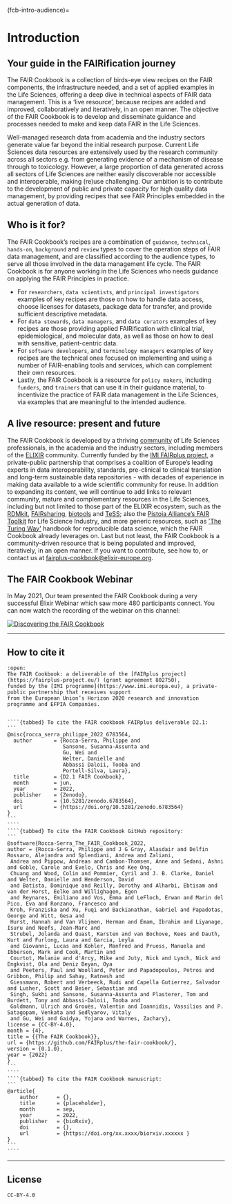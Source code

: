 (fcb-intro-audience)=
# Introduction

## Your guide in the FAIRification journey

The FAIR Cookbook is a collection of birds-eye view recipes on the FAIR components, the infrastructure needed, and a set of applied examples in the Life Sciences, offering a deep dive in technical aspects of FAIR data management.
This is a ‘live resource’, because recipes are added and improved, collaboratively and iteratively, in an open manner.
The objective of the FAIR Cookbook is to develop and disseminate guidance and processes needed to make and keep data FAIR in the Life Sciences.

Well-managed research data from academia and the industry sectors generate value far beyond the initial research purpose. Current  Life Sciences data resources are extensively used by the research community across all sectors e.g. from generating evidence of a mechanism of disease through to toxicology. However, a large proportion of data generated across all sectors of Life Sciences are neither easily discoverable nor accessible and interoperable, making (re)use challenging. Our ambition is to contribute to the development of public and private capacity for high quality data management, by providing recipes that see FAIR Principles embedded in the actual generation of data.

## Who is it for?

The FAIR Cookbook’s recipes are a combination of `guidance`, `technical`, `hands-on`, `background` and `review` types to cover the operation steps of FAIR data management, and are classified according to the audience types, to serve all those involved in the data management life cycle. The FAIR Cookbook is for anyone working in the Life Sciences who needs guidance on applying the FAIR Principles in practice. 
- For `researchers`, `data scientists`, and `principal investigators` examples of key recipes are those on how to handle data access, choose licenses for datasets, package data for transfer, and provide sufficient descriptive metadata.
- For `data stewards`, `data managers`, and `data curators` examples of key recipes are those providing applied FAIRification with clinical trial, epidemiological, and molecular data, as well as those on how to deal with sensitive, patient-centric data.
- For `software developers`, and `terminology managers` examples of key recipes are the technical ones focused on implementing and using a number of FAIR-enabling tools and services, which can complement their own resources. 
- Lastly, the FAIR Cookbook is a resource for `policy makers`, including `funders`, and `trainers` that can use it in their guidance material, to incentivize the practice of FAIR data management in the Life Sciences, via examples that are meaningful to the intended audience.


## A live resource: present and future

The FAIR Cookbook is developed by a thriving [community](fcb-community) of Life Sciences professionals, in the academia and the industry sectors, including members of the [ELIXIR](https://elixir-europe.org/) community. Currently funded by the [IMI FAIRplus project](https://fairplus-project.eu/), a private-public partnership that comprises a coalition of Europe’s leading experts in data interoperability, standards, pre-clinical to clinical translation and long-term sustainable data repositories - with decades of experience in making data available to a wide scientific community for reuse.
In addition to expanding its content, we will continue to add links to relevant community, mature and complementary resources in the Life Sciences, including but not limited to those part of the ELIXIR ecosystem, such as the [RDMkit](https://rdmkit.elixir-europe.org/index.html), [FAIRsharing](https://fairsharing.org/), [biotools](https://bio.tools/) and [TeSS](https://tess.elixir-europe.org/); also the [Pistoia Alliance’s FAIR Toolkit](https://fairtoolkit.pistoiaalliance.org/) for Life Science Industry, and more generic resources, such as ['The Turing Way'](https://fairplus.github.io/the-fair-cookbook/content/recipes/introduction/the-turing-way.html) handbook for reproducible data science, which the FAIR Cookbook already leverages on.
Last but not least, the FAIR Cookbook is a community-driven resource that is being populated and improved, iteratively, in an open manner. If you want to contribute, see how to, or contact us at [fairplus-cookbook@elixir-europe.org](mailto:fairplus-cookbook@elixir-europe.org).

## The FAIR Cookbook Webinar

In May 2021, Our team presented the FAIR Cookbook during a very successful Elixir Webinar which saw more 480 participants
connect. You can now watch the recording of the webinar on this channel:




[![Discovering the FAIR Cookbook](../../../images/FAIRCookbook-webinar.png)](https://www.youtube.com/watch?v=Dxkh5NjwE7U)

---

## How to cite it


`````{dropdown} **Citing us**
:open:
The FAIR Cookbook: a deliverable of the [FAIRplus project](https://fairplus-project.eu/) (grant agreement 802750),
funded by the [IMI programme](https://www.imi.europa.eu), a private-public partnership that receives support 
from the European Union’s Horizon 2020 research and innovation programme and EFPIA Companies. 


````{tabbed} To cite the FAIR cookbook FAIRplus deliverable D2.1:
```
@misc{rocca_serra_philippe_2022_6783564,
  author       = {Rocca-Serra, Philippe and
                  Sansone, Susanna-Assunta and
                  Gu, Wei and
                  Welter, Danielle and
                  Abbassi Daloii, Tooba and
                  Portell-Silva, Laura},
  title        = {D2.1 FAIR Cookbook},
  month        = jun,
  year         = 2022,
  publisher    = {Zenodo},
  doi          = {10.5281/zenodo.6783564},
  url          = {https://doi.org/10.5281/zenodo.6783564}
}
```
````
````{tabbed} To cite the FAIR Cookbook GitHub repository:
```
@software{Rocca-Serra_The_FAIR_Cookbook_2022,
author = {Rocca-Serra, Philippe and J G Gray, Alasdair and Delfin Rossaro, Alejandra and Splendiani, Andrea and Zaliani,
 Andrea and Pippow, Andreas and Cambon-Thomsen, Anne and Sedani, Ashni and Goble, Carole and Evelo, Chris and Kee Ong,
 Chuang and Wood, Colin and Pommier, Cyril and J. B. Clarke, Daniel and Welter, Danielle and Henderson, David 
 and Batista, Dominique and Reilly, Dorothy and Alharbi, Ebtisam and van der Horst, Eelke and Willighagen, Egon 
 and Reynares, Emiliano and Vos, Emma and LeFloch, Erwan and Marin del Pico, Eva and Ronzano, Francesco and 
 Kroh, Franziska and Xu, Fuqi and Backianathan, Gabriel and Papadotas, George and Witt, Gesa and 
 Hurst, Hannah and Van Vlijmen, Herman and Emam, Ibrahim and Liyanage, Isuru and Neefs, Jean-Marc and
 Strubel, Jolanda and Quast, Karsten and van Bochove, Kees and Dauth, Kurt and Furlong, Laura and Garcia, Leyla
 and Giovanni, Lucas and Kohler, Manfred and Pruess, Manuela and Ibberson, Mark and Cook, Martin and 
 Courtot, Melanie and d'Arcy, Mike and Juty, Nick and Lynch, Nick and Engkvist, Ola and Deniz Beyan, Oya
 and Peeters, Paul and Woollard, Peter and Papadopoulos, Petros and Gribbon, Philip and Sahay, Ratnesh and
 Giessmann, Robert and Verbeeck, Rudi and Capella Gutierrez, Salvador and Lusher, Scott and Beier, Sebastian and
 Singh, Sukhi and Sansone, Susanna-Assunta and Plasterer, Tom and Burdett, Tony and Abbassi-Daloii, Tooba and
 Goldmann, Ulrich and Grouès, Valentin and Ioannidis, Vassilios and P. Satagopam, Venkata and Sedlyarov, Vitaly
 and Gu, Wei and Gaidya, Yojana and Warnes, Zachary},
license = {CC-BY-4.0},
month = {4},
title = {{The FAIR Cookbook}},
url = {https://github.com/FAIRplus/the-fair-cookbook/},
version = {0.1.0},
year = {2022}
}
```
````
````{tabbed} To cite the FAIR Cookbook manuscript:
```
@article{
    author      = {},
    title       = {placeholder},
    month       = sep,
    year        = 2022,
    publisher   = {bioRxiv},
    doi         = {},
    url         = {https://doi.org/xx.xxxx/biorxiv.xxxxxx }
}
```
````
`````

---

## License

````{license_fairplus}
CC-BY-4.0
````


